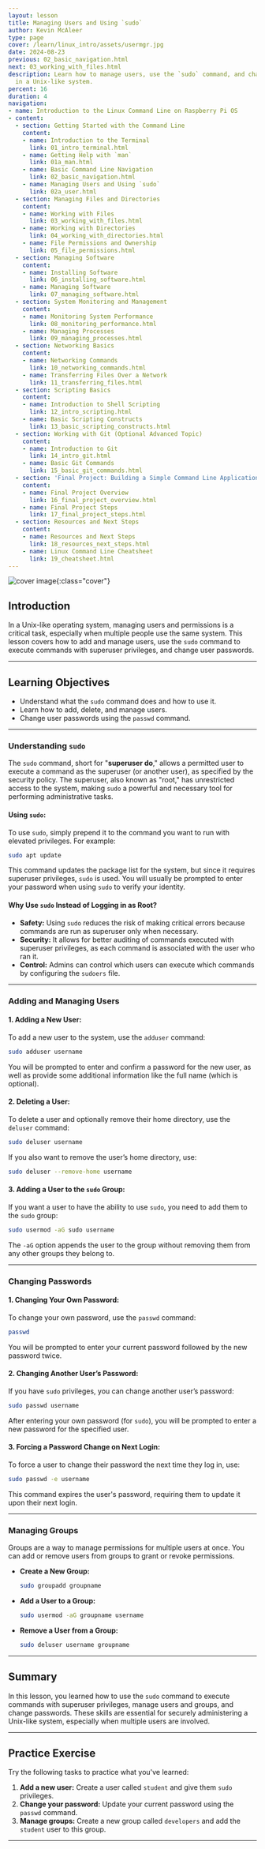 ```yaml
---
layout: lesson
title: Managing Users and Using `sudo`
author: Kevin McAleer
type: page
cover: /learn/linux_intro/assets/usermgr.jpg
date: 2024-08-23
previous: 02_basic_navigation.html
next: 03_working_with_files.html
description: Learn how to manage users, use the `sudo` command, and change passwords
  in a Unix-like system.
percent: 16
duration: 4
navigation:
- name: Introduction to the Linux Command Line on Raspberry Pi OS
- content:
  - section: Getting Started with the Command Line
    content:
    - name: Introduction to the Terminal
      link: 01_intro_terminal.html
    - name: Getting Help with `man`
      link: 01a_man.html
    - name: Basic Command Line Navigation
      link: 02_basic_navigation.html
    - name: Managing Users and Using `sudo`
      link: 02a_user.html
  - section: Managing Files and Directories
    content:
    - name: Working with Files
      link: 03_working_with_files.html
    - name: Working with Directories
      link: 04_working_with_directories.html
    - name: File Permissions and Ownership
      link: 05_file_permissions.html
  - section: Managing Software
    content:
    - name: Installing Software
      link: 06_installing_software.html
    - name: Managing Software
      link: 07_managing_software.html
  - section: System Monitoring and Management
    content:
    - name: Monitoring System Performance
      link: 08_monitoring_performance.html
    - name: Managing Processes
      link: 09_managing_processes.html
  - section: Networking Basics
    content:
    - name: Networking Commands
      link: 10_networking_commands.html
    - name: Transferring Files Over a Network
      link: 11_transferring_files.html
  - section: Scripting Basics
    content:
    - name: Introduction to Shell Scripting
      link: 12_intro_scripting.html
    - name: Basic Scripting Constructs
      link: 13_basic_scripting_constructs.html
  - section: Working with Git (Optional Advanced Topic)
    content:
    - name: Introduction to Git
      link: 14_intro_git.html
    - name: Basic Git Commands
      link: 15_basic_git_commands.html
  - section: 'Final Project: Building a Simple Command Line Application'
    content:
    - name: Final Project Overview
      link: 16_final_project_overview.html
    - name: Final Project Steps
      link: 17_final_project_steps.html
  - section: Resources and Next Steps
    content:
    - name: Resources and Next Steps
      link: 18_resources_next_steps.html
    - name: Linux Command Line Cheatsheet
      link: 19_cheatsheet.html
---
```



![cover image]({{page.cover}}){:class="cover"}

## Introduction

In a Unix-like operating system, managing users and permissions is a critical task, especially when multiple people use the same system. This lesson covers how to add and manage users, use the `sudo` command to execute commands with superuser privileges, and change user passwords.

---

## Learning Objectives

- Understand what the `sudo` command does and how to use it.
- Learn how to add, delete, and manage users.
- Change user passwords using the `passwd` command.

---

### Understanding `sudo`

The `sudo` command, short for "**superuser do**," allows a permitted user to execute a command as the superuser (or another user), as specified by the security policy. The superuser, also known as "root," has unrestricted access to the system, making `sudo` a powerful and necessary tool for performing administrative tasks.

#### **Using `sudo`:**

To use `sudo`, simply prepend it to the command you want to run with elevated privileges. For example:

```bash
sudo apt update
```

This command updates the package list for the system, but since it requires superuser privileges, `sudo` is used. You will usually be prompted to enter your password when using `sudo` to verify your identity.

#### **Why Use `sudo` Instead of Logging in as Root?**

- **Safety:** Using `sudo` reduces the risk of making critical errors because commands are run as superuser only when necessary.
- **Security:** It allows for better auditing of commands executed with superuser privileges, as each command is associated with the user who ran it.
- **Control:** Admins can control which users can execute which commands by configuring the `sudoers` file.

---

### Adding and Managing Users

#### **1. Adding a New User:**

To add a new user to the system, use the `adduser` command:

```bash
sudo adduser username
```

You will be prompted to enter and confirm a password for the new user, as well as provide some additional information like the full name (which is optional).

#### **2. Deleting a User:**

To delete a user and optionally remove their home directory, use the `deluser` command:

```bash
sudo deluser username
```

If you also want to remove the user’s home directory, use:

```bash
sudo deluser --remove-home username
```

#### **3. Adding a User to the `sudo` Group:**

If you want a user to have the ability to use `sudo`, you need to add them to the `sudo` group:

```bash
sudo usermod -aG sudo username
```

The `-aG` option appends the user to the group without removing them from any other groups they belong to.

---

### Changing Passwords

#### **1. Changing Your Own Password:**

To change your own password, use the `passwd` command:

```bash
passwd
```

You will be prompted to enter your current password followed by the new password twice.

#### **2. Changing Another User’s Password:**

If you have `sudo` privileges, you can change another user’s password:

```bash
sudo passwd username
```

After entering your own password (for `sudo`), you will be prompted to enter a new password for the specified user.

#### **3. Forcing a Password Change on Next Login:**

To force a user to change their password the next time they log in, use:

```bash
sudo passwd -e username
```

This command expires the user's password, requiring them to update it upon their next login.

---

### Managing Groups

Groups are a way to manage permissions for multiple users at once. You can add or remove users from groups to grant or revoke permissions.

- **Create a New Group:**
  ```bash
  sudo groupadd groupname
  ```

- **Add a User to a Group:**
  ```bash
  sudo usermod -aG groupname username
  ```

- **Remove a User from a Group:**
  ```bash
  sudo deluser username groupname
  ```

---

## Summary

In this lesson, you learned how to use the `sudo` command to execute commands with superuser privileges, manage users and groups, and change passwords. These skills are essential for securely administering a Unix-like system, especially when multiple users are involved.

---

## Practice Exercise

Try the following tasks to practice what you've learned:

1. **Add a new user:** Create a user called `student` and give them `sudo` privileges.
2. **Change your password:** Update your current password using the `passwd` command.
3. **Manage groups:** Create a new group called `developers` and add the `student` user to this group.

---
